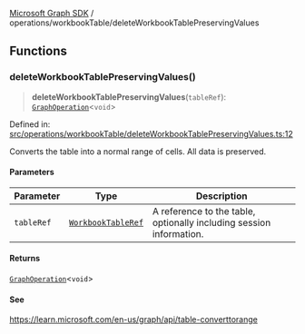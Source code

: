 [Microsoft Graph SDK](../../modules.md) / operations/workbookTable/deleteWorkbookTablePreservingValues

## Functions

### deleteWorkbookTablePreservingValues()

> **deleteWorkbookTablePreservingValues**(`tableRef`): [`GraphOperation`](../../models/GraphOperation.md#graphoperation)\<`void`\>

Defined in: [src/operations/workbookTable/deleteWorkbookTablePreservingValues.ts:12](https://github.com/Future-Secure-AI/microsoft-graph/blob/6f587d043e8277194e9b2feca914ab2cba9d258d/src/operations/workbookTable/deleteWorkbookTablePreservingValues.ts#L12)

Converts the table into a normal range of cells. All data is preserved.

#### Parameters

| Parameter | Type | Description |
| ------ | ------ | ------ |
| `tableRef` | [`WorkbookTableRef`](../../models/WorkbookTableRef.md#workbooktableref) | A reference to the table, optionally including session information. |

#### Returns

[`GraphOperation`](../../models/GraphOperation.md#graphoperation)\<`void`\>

#### See

https://learn.microsoft.com/en-us/graph/api/table-converttorange
